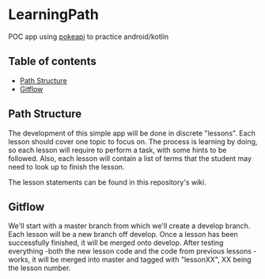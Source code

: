 # LearningPath

POC app using [pokeapi](https://pokeapi.co/docs/v2) to practice android/kotlin

## Table of contents

* [Path Structure](#path-structure)
* [Gitflow](#gitflow)

## Path Structure

The development of this simple app will be done in discrete "lessons". Each lesson should cover one topic to focus on. The process is learning by doing, so each lesson will require to perform a task, with some hints to be followed. Also, each lesson will contain a list of terms that the student may
need to look up to finish the lesson.

The lesson statements can be found in this repository's wiki.

## Gitflow

We'll start with a master branch from which we'll create a develop branch. Each lesson will be a new branch off develop. Once a lesson has been successfully finished, it will be merged onto develop. After testing everything -both the new lesson code and the code from previous lessons - works, it
will be merged into master and tagged with "lessonXX", XX being the lesson number.